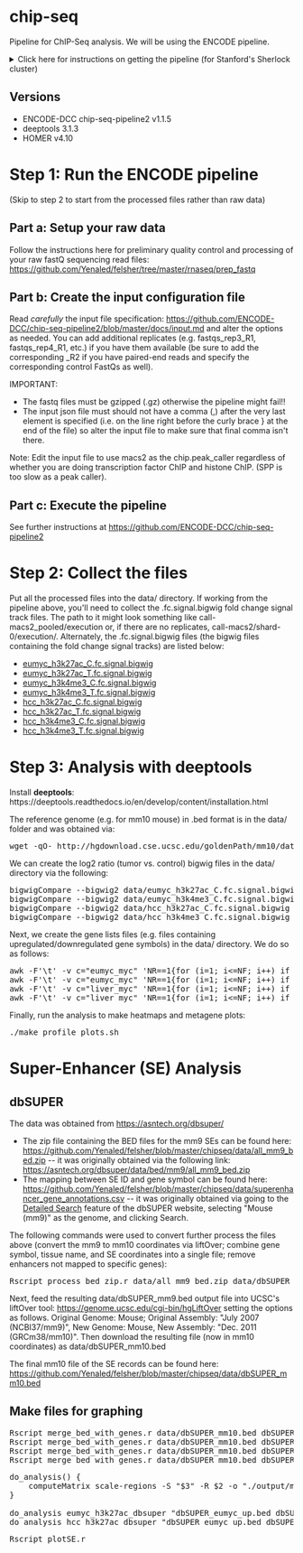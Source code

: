 # chip-seq
Pipeline for ChIP-Seq analysis. We will be using the ENCODE pipeline.
<details><summary>Click here for instructions on getting the pipeline (for Stanford's Sherlock cluster)</summary>
<p>Instructions for getting the pipeline onto Sherlock: https://github.com/ENCODE-DCC/chip-seq-pipeline2/blob/master/docs/tutorial_sherlock.md</p>
<p>We will be using Singularity so we won't be installing conda (i.e. disregard the step that specifies "For Conda users").</p>
<p>Within the new chip-seq-pipeline2 directory, edit the file <b>workflow_opts/sherlock.json</b> to remove /oak/stanford from singularity_bindpath (note: this is not necessary if the lab has paid for oak storage). Additionally, you might also want to consider having a dedicated directory within the lab group folder as a place to store all the sequencing data (e.g. /home/groups/dfelsher/delaneysequencing). In which case, you should create that directory (using mkdir) and then add that directory in singularity_bindpath. All in all, the resulting workflow_opts/sherlock.json file should look something like the following (note: v1.1.5 may be different depending on your version number):</p>
<pre>{
    "default_runtime_attributes" : {
        "slurm_partition" : "normal",
        "singularity_container" : "/home/groups/cherry/encode/pipeline_singularity_images/chip-seq-pipeline-v1.1.5.simg",
        "singularity_bindpath" : "/scratch,/lscratch,/home/groups/dfelsher/delaneysequencing,/home/groups/cherry/encode"
    }
}</pre>
</details>

## Versions

<ul>
    <li>ENCODE-DCC chip-seq-pipeline2 v1.1.5</li>
    <li>deeptools 3.1.3</li>
    <li>HOMER v4.10</li>
</ul>

# Step 1: Run the ENCODE pipeline

(Skip to step 2 to start from the processed files rather than raw data)

## Part a: Setup your raw data

Follow the instructions here for preliminary quality control and processing of your raw fastQ sequencing read files: https://github.com/Yenaled/felsher/tree/master/rnaseq/prep_fastq

## Part b: Create the input configuration file

Read <i>carefully</i> the input file specification: https://github.com/ENCODE-DCC/chip-seq-pipeline2/blob/master/docs/input.md and alter the options as needed. You can add additional replicates (e.g. fastqs_rep3_R1, fastqs_rep4_R1, etc.) if you have them available (be sure to add the corresponding _R2 if you have paired-end reads and specify the corresponding control FastQs as well).
<p>IMPORTANT:</p>
<ul>
    <li>The fastq files must be gzipped (.gz) otherwise the pipeline might fail!! </li>
    <li>The input json file must should not have a comma (,) after the very last element is specified (i.e. on the line right before the curly brace } at the end of the file) so alter the input file to make sure that final comma isn't there.</li>
 </ul>
 
Note: Edit the input file to use macs2 as the chip.peak_caller regardless of whether you are doing transcription factor ChIP and histone ChIP. (SPP is too slow as a peak caller).
 
## Part c: Execute the pipeline
 
See further instructions at https://github.com/ENCODE-DCC/chip-seq-pipeline2

# Step 2: Collect the files

Put all the processed files into the data/ directory. If working from the pipeline above, you'll need to collect the .fc.signal.bigwig fold change signal track files. The path to it might look something like call-macs2_pooled/execution or, if there are no replicates, call-macs2/shard-0/execution/. Alternately, the .fc.signal.bigwig files (the bigwig files containing the fold change signal tracks) are listed below:

<ul>
	<li><a href="https://github.com/Yenaled/felsher/releases/download/felsher/eumyc_h3k27ac_C.fc.signal.bigwig">eumyc_h3k27ac_C.fc.signal.bigwig</a></li>
	<li><a href="https://github.com/Yenaled/felsher/releases/download/felsher/eumyc_h3k27ac_T.fc.signal.bigwig">eumyc_h3k27ac_T.fc.signal.bigwig</a></li>
	<li><a href="https://github.com/Yenaled/felsher/releases/download/felsher/eumyc_h3k4me3_C.fc.signal.bigwig">eumyc_h3k4me3_C.fc.signal.bigwig</a></li>
	<li><a href="https://github.com/Yenaled/felsher/releases/download/felsher/eumyc_h3k4me3_T.fc.signal.bigwig">eumyc_h3k4me3_T.fc.signal.bigwig</a></li>
	<li><a href="https://github.com/Yenaled/felsher/releases/download/felsher/hcc_h3k27ac_C.fc.signal.bigwig">hcc_h3k27ac_C.fc.signal.bigwig</a></li>
	<li><a href="https://github.com/Yenaled/felsher/releases/download/felsher/hcc_h3k27ac_T.fc.signal.bigwig">hcc_h3k27ac_T.fc.signal.bigwig</a></li>
	<li><a href="https://github.com/Yenaled/felsher/releases/download/felsher/hcc_h3k4me3_C.fc.signal.bigwig">hcc_h3k4me3_C.fc.signal.bigwig</a></li>
	<li><a href="https://github.com/Yenaled/felsher/releases/download/felsher/hcc_h3k4me3_T.fc.signal.bigwig">hcc_h3k4me3_T.fc.signal.bigwig</a></li>
</ul>
	

# Step 3: Analysis with deeptools

<p>Install <b>deeptools</b>: https://deeptools.readthedocs.io/en/develop/content/installation.html</p>

The reference genome (e.g. for mm10 mouse) in .bed format is in the data/ folder and was obtained via:
<pre>wget -qO- http://hgdownload.cse.ucsc.edu/goldenPath/mm10/database/refGene.txt.gz | gunzip -c - | awk 'BEGIN{ OFS="\t" }{ print $3, $5, $6, $13, ".", $4  }' - > data/refGene.bed</pre>

We can create the log2 ratio (tumor vs. control) bigwig files in the data/ directory via the following:

<pre>
bigwigCompare --bigwig2 data/eumyc_h3k27ac_C.fc.signal.bigwig --bigwig1 data/eumyc_h3k27ac_T.fc.signal.bigwig --outFileName data/log2ratio_eumyc_h3k27ac.bigwig
bigwigCompare --bigwig2 data/eumyc_h3k4me3_C.fc.signal.bigwig --bigwig1 data/eumyc_h3k4me3_T.fc.signal.bigwig --outFileName data/log2ratio_eumyc_h3k4me3.bigwig
bigwigCompare --bigwig2 data/hcc_h3k27ac_C.fc.signal.bigwig --bigwig1 data/hcc_h3k27ac_T.fc.signal.bigwig --outFileName data/log2ratio_hcc_h3k27ac.bigwig
bigwigCompare --bigwig2 data/hcc_h3k4me3_C.fc.signal.bigwig --bigwig1 data/hcc_h3k4me3_T.fc.signal.bigwig --outFileName data/log2ratio_hcc_h3k4me3.bigwig
</pre>

Next, we create the gene lists files (e.g. files containing upregulated/downregulated gene symbols) in the data/ directory. We do so as follows:

<pre>
awk -F'\t' -v c="eumyc_myc" 'NR==1{for (i=1; i<=NF; i++) if ($i==c){p=i; break}; next} {print $p}' ../output/mouse_de/de_genes_down_symbols.txt > data/eumyc_down.txt
awk -F'\t' -v c="eumyc_myc" 'NR==1{for (i=1; i<=NF; i++) if ($i==c){p=i; break}; next} {print $p}' ../output/mouse_de/de_genes_up_symbols.txt > data/eumyc_up.txt
awk -F'\t' -v c="liver_myc" 'NR==1{for (i=1; i<=NF; i++) if ($i==c){p=i; break}; next} {print $p}' ../output/mouse_de/de_genes_down_symbols.txt > data/hcc_down.txt
awk -F'\t' -v c="liver_myc" 'NR==1{for (i=1; i<=NF; i++) if ($i==c){p=i; break}; next} {print $p}' ../output/mouse_de/de_genes_up_symbols.txt > data/hcc_up.txt
</pre>

Finally, run the analysis to make heatmaps and metagene plots:

<pre>./make_profile_plots.sh</pre>

# Super-Enhancer (SE) Analysis

## dbSUPER

The data was obtained from https://asntech.org/dbsuper/

* The zip file containing the BED files for the mm9 SEs can be found here: https://github.com/Yenaled/felsher/blob/master/chipseq/data/all_mm9_bed.zip -- it was originally obtained via the following link: https://asntech.org/dbsuper/data/bed/mm9/all_mm9_bed.zip
* The mapping between SE ID and gene symbol can be found here: https://github.com/Yenaled/felsher/blob/master/chipseq/data/superenhancer_gene_annotations.csv -- it was originally obtained via going to the <a href="https://asntech.org/dbsuper/adv_search.php">Detailed Search</a> feature of the dbSUPER website, selecting "Mouse (mm9)" as the genome, and clicking Search.

The following commands were used to convert further process the files above (convert the mm9 to mm10 coordinates via liftOver; combine gene symbol, tissue name, and SE coordinates into a single file; remove enhancers not mapped to specific genes):

<pre>Rscript process_bed_zip.r data/all_mm9_bed.zip data/dbSUPER_mm9.bed data/superenhancer_gene_annotations.csv</pre>

Next, feed the resulting data/dbSUPER_mm9.bed output file into UCSC's liftOver tool: https://genome.ucsc.edu/cgi-bin/hgLiftOver setting the options as follows. Original Genome: Mouse; Original Assembly: "July 2007 (NCBI37/mm9)", New Genome: Mouse, New Assembly: "Dec. 2011 (GRCm38/mm10)". Then download the resulting file (now in mm10 coordinates) as data/dbSUPER_mm10.bed

The final mm10 file of the SE records can be found here: https://github.com/Yenaled/felsher/blob/master/chipseq/data/dbSUPER_mm10.bed

## Make files for graphing

<pre>Rscript merge_bed_with_genes.r data/dbSUPER_mm10.bed dbSUPER_hcc_up.bed data/hcc_up.txt
Rscript merge_bed_with_genes.r data/dbSUPER_mm10.bed dbSUPER_hcc_down.bed data/hcc_down.txt
Rscript merge_bed_with_genes.r data/dbSUPER_mm10.bed dbSUPER_eumyc_up.bed data/eumyc_up.txt
Rscript merge_bed_with_genes.r data/dbSUPER_mm10.bed dbSUPER_eumyc_down.bed data/eumyc_down.txt</pre>

<pre>do_analysis() {
    computeMatrix scale-regions -S "$3" -R $2 -o "./output/mat/${1}_log2FC.mat.gz"
}

do_analysis eumyc_h3k27ac_dbsuper "dbSUPER_eumyc_up.bed dbSUPER_eumyc_down.bed dbSUPER_hcc_up.bed dbSUPER_hcc_down.bed" data/log2ratio_eumyc_h3k27ac.bigwig
do_analysis hcc_h3k27ac_dbsuper "dbSUPER_eumyc_up.bed dbSUPER_eumyc_down.bed dbSUPER_hcc_up.bed dbSUPER_hcc_down.bed" data/log2ratio_hcc_h3k27ac.bigwig</pre>

<pre>Rscript plotSE.r</pre>
